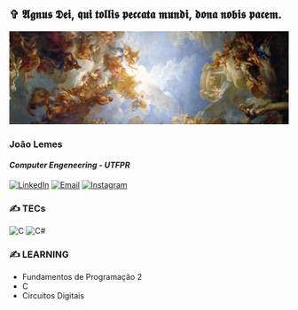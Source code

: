 ## ✞ 𝕬𝖌𝖓𝖚𝖘 𝕯𝖊𝖎, 𝖖𝖚𝖎 𝖙𝖔𝖑𝖑𝖎𝖘 𝖕𝖊𝖈𝖈𝖆𝖙𝖆 𝖒𝖚𝖓𝖉𝖎, 𝖉𝖔𝖓𝖆 𝖓𝖔𝖇𝖎𝖘 𝖕𝖆𝖈𝖊𝖒. 
![](https://github.com/Joao-VLemes/Joao-VLemes/blob/main/banner.jpg)


### João Lemes
#### *Computer Engeneering - UTFPR*

[![LinkedIn](https://img.shields.io/badge/LinkedIn-0077B5?style=for-the-badge&logo=linkedin&logoColor=white)](https://www.linkedin.com/in/SEU_USUARIO)
[![Email](https://img.shields.io/badge/E--mail-EA4335?style=for-the-badge&logo=gmail&logoColor=white)](mailto:joaovictorcardoso@alunos.utfpr.edu.br)
[![Instagram](https://img.shields.io/badge/Instagram-%23E4405F.svg?style=for-the-badge&logo=Instagram&logoColor=white)](https://instagram.com/@joaov.lems)   


### ✍️ TECs
![C](https://img.shields.io/badge/C-00599C?style=for-the-badge&logo=c&logoColor=white)
![C#](https://img.shields.io/badge/C%23-239120?style=for-the-badge&logo=c-sharp&logoColor=white)


### ✍️ LEARNING
- Fundamentos de Programação 2
- C
- Circuitos Digitais


